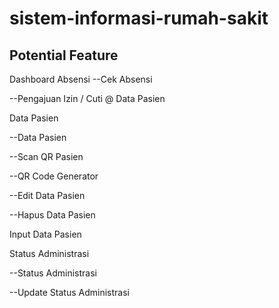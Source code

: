 # sistem-informasi-rumah-sakit

## Potential Feature

Dashboard
Absensi 
--Cek Absensi

--Pengajuan Izin / Cuti @ Data Pasien

Data Pasien

--Data Pasien

--Scan QR Pasien

--QR Code Generator 

--Edit Data Pasien

--Hapus Data Pasien

Input Data Pasien

Status Administrasi

--Status Administrasi

--Update Status Administrasi
